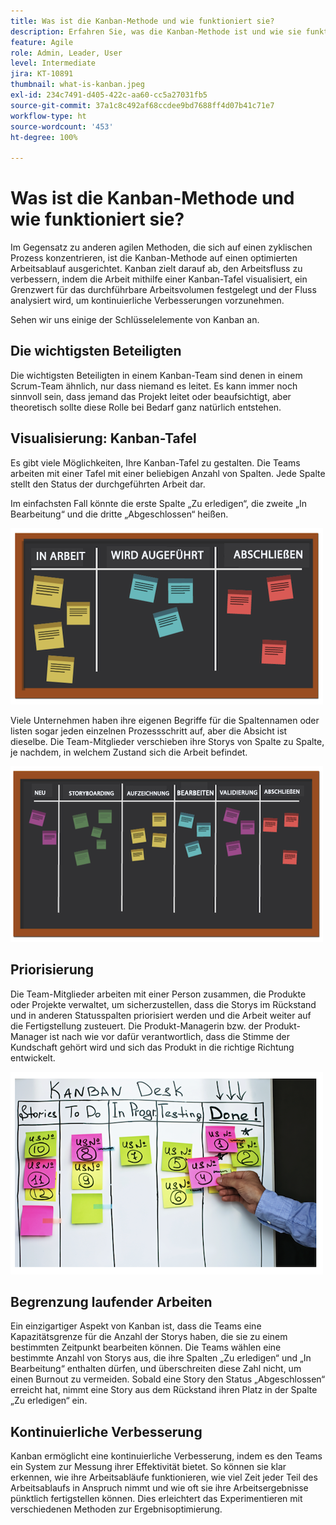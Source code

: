 ```yaml
---
title: Was ist die Kanban-Methode und wie funktioniert sie?
description: Erfahren Sie, was die Kanban-Methode ist und wie sie funktioniert.
feature: Agile
role: Admin, Leader, User
level: Intermediate
jira: KT-10891
thumbnail: what-is-kanban.jpeg
exl-id: 234c7491-d405-422c-aa60-cc5a27031fb5
source-git-commit: 37a1c8c492af68ccdee9bd7688ff4d07b41c71e7
workflow-type: ht
source-wordcount: '453'
ht-degree: 100%

---
```


# Was ist die Kanban-Methode und wie funktioniert sie?

Im Gegensatz zu anderen agilen Methoden, die sich auf einen zyklischen Prozess konzentrieren, ist die Kanban-Methode auf einen optimierten Arbeitsablauf ausgerichtet. Kanban zielt darauf ab, den Arbeitsfluss zu verbessern, indem die Arbeit mithilfe einer Kanban-Tafel visualisiert, ein Grenzwert für das durchführbare Arbeitsvolumen festgelegt und der Fluss analysiert wird, um kontinuierliche Verbesserungen vorzunehmen.


Sehen wir uns einige der Schlüsselelemente von Kanban an.



## Die wichtigsten Beteiligten

Die wichtigsten Beteiligten in einem Kanban-Team sind denen in einem Scrum-Team ähnlich, nur dass niemand es leitet. Es kann immer noch sinnvoll sein, dass jemand das Projekt leitet oder beaufsichtigt, aber theoretisch sollte diese Rolle bei Bedarf ganz natürlich entstehen.

## Visualisierung: Kanban-Tafel

Es gibt viele Möglichkeiten, Ihre Kanban-Tafel zu gestalten. Die Teams arbeiten mit einer Tafel mit einer beliebigen Anzahl von Spalten. Jede Spalte stellt den Status der durchgeführten Arbeit dar.

Im einfachsten Fall könnte die erste Spalte „Zu erledigen“, die zweite „In Bearbeitung“ und die dritte „Abgeschlossen“ heißen.

![Wandtafel und Haftnotizen](assets/agile4-01.png)

Viele Unternehmen haben ihre eigenen Begriffe für die Spaltennamen oder listen sogar jeden einzelnen Prozessschritt auf, aber die Absicht ist dieselbe. Die Team-Mitglieder verschieben ihre Storys von Spalte zu Spalte, je nachdem, in welchem Zustand sich die Arbeit befindet.

![Wandtafel und Haftnotizen](assets/agile4-02.png)

## Priorisierung

Die Team-Mitglieder arbeiten mit einer Person zusammen, die Produkte oder Projekte verwaltet, um sicherzustellen, dass die Storys im Rückstand und in anderen Statusspalten priorisiert werden und die Arbeit weiter auf die Fertigstellung zusteuert. Die Produkt-Managerin bzw. der Produkt-Manager ist nach wie vor dafür verantwortlich, dass die Stimme der Kundschaft gehört wird und sich das Produkt in die richtige Richtung entwickelt.

![Kanban-Whiteboard](assets/agile4-03.png)

## Begrenzung laufender Arbeiten

Ein einzigartiger Aspekt von Kanban ist, dass die Teams eine Kapazitätsgrenze für die Anzahl der Storys haben, die sie zu einem bestimmten Zeitpunkt bearbeiten können. Die Teams wählen eine bestimmte Anzahl von Storys aus, die ihre Spalten „Zu erledigen“ und „In Bearbeitung“ enthalten dürfen, und überschreiten diese Zahl nicht, um einen Burnout zu vermeiden. Sobald eine Story den Status „Abgeschlossen“ erreicht hat, nimmt eine Story aus dem Rückstand ihren Platz in der Spalte „Zu erledigen“ ein.

## Kontinuierliche Verbesserung

Kanban ermöglicht eine kontinuierliche Verbesserung, indem es den Teams ein System zur Messung ihrer Effektivität bietet. So können sie klar erkennen, wie ihre Arbeitsabläufe funktionieren, wie viel Zeit jeder Teil des Arbeitsablaufs in Anspruch nimmt und wie oft sie ihre Arbeitsergebnisse pünktlich fertigstellen können. Dies erleichtert das Experimentieren mit verschiedenen Methoden zur Ergebnisoptimierung.
